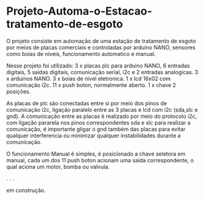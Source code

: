 # Projeto-Automa-o-Estacao-tratamento-de-esgoto
O projeto consiste em automação de uma estação de tratamento de esgoto por meios de placas comerciais e controladas por arduino NANO, sensores como boias de niveis,
funcionamento automatico e manual.

Nesse projeto foi utilizado:
3 x placas plc para arduino NANO, 6 entradas digitais, 5 saidas digitais, comunicação serial, i2c e 2 entradas analogicas.
3 x arduinos NANO.
3 x boias de nivel eletronica.
1 x lcd 16x02 com comunicação i2c.
11 x push boton, normalmente aberto.
1 x chave 2 posições.

As placas de plc são conectadas entre si por meio dos pinos de comunicação i2c, ligação paralelo entre as 3 placas e lcd com i2c (sda,slc e gnd).
A comunicação entre as placas é realizado por meio do protocolo i2c, com ligação pararela nos pinos correspondentes sda e slc para realizar a comunicação, 
é importante gligar o gnd também das placas para evitar qualquer interferencia ou minimizar qualquer instabilidades durante a comunicação.

O funcionamento Manual é simples, é posicionado a chave seletora em manual, cada um dos 11 push boton acionam uma saida correspondente, o qual aciona um motor, bomba ou
valvula.

.
.
.

em construção.
